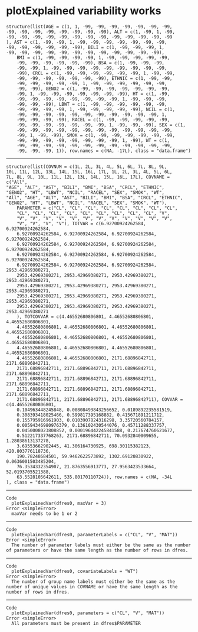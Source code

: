 # plotExplained variability works

    structure(list(AGE = c(1, 1, -99, -99, -99, -99, -99, -99, -99, 
    -99, -99, -99, -99, -99, -99, -99, -99), ALT = c(1, -99, 1, -99, 
    -99, -99, -99, -99, -99, -99, -99, -99, -99, -99, -99, -99, -99
    ), AST = c(1, -99, -99, 1, -99, -99, -99, -99, -99, -99, -99, 
    -99, -99, -99, -99, -99, -99), BILI = c(1, -99, -99, -99, 1, 
    -99, -99, -99, -99, -99, -99, -99, -99, -99, -99, -99, -99), 
        BMI = c(1, -99, -99, -99, -99, 1, -99, -99, -99, -99, -99, 
        -99, -99, -99, -99, -99, -99), BSA = c(1, -99, -99, -99, 
        -99, -99, 1, -99, -99, -99, -99, -99, -99, -99, -99, -99, 
        -99), CRCL = c(1, -99, -99, -99, -99, -99, -99, 1, -99, -99, 
        -99, -99, -99, -99, -99, -99, -99), ETHNIC = c(1, -99, -99, 
        -99, -99, -99, -99, -99, 1, -99, -99, -99, -99, -99, -99, 
        -99, -99), GENO2 = c(1, -99, -99, -99, -99, -99, -99, -99, 
        -99, 1, -99, -99, -99, -99, -99, -99, -99), HT = c(1, -99, 
        -99, -99, -99, -99, -99, -99, -99, -99, 1, -99, -99, -99, 
        -99, -99, -99), LBWT = c(1, -99, -99, -99, -99, -99, -99, 
        -99, -99, -99, -99, 1, -99, -99, -99, -99, -99), NCIL = c(1, 
        -99, -99, -99, -99, -99, -99, -99, -99, -99, -99, -99, 1, 
        -99, -99, -99, -99), RACEL = c(1, -99, -99, -99, -99, -99, 
        -99, -99, -99, -99, -99, -99, -99, 1, -99, -99, -99), SEX = c(1, 
        -99, -99, -99, -99, -99, -99, -99, -99, -99, -99, -99, -99, 
        -99, 1, -99, -99), SMOK = c(1, -99, -99, -99, -99, -99, -99, 
        -99, -99, -99, -99, -99, -99, -99, -99, 1, -99), WT = c(1, 
        -99, -99, -99, -99, -99, -99, -99, -99, -99, -99, -99, -99, 
        -99, -99, -99, 1)), row.names = c(NA, -17L), class = "data.frame")

---

    structure(list(COVNUM = c(1L, 2L, 3L, 4L, 5L, 6L, 7L, 8L, 9L, 
    10L, 11L, 12L, 13L, 14L, 15L, 16L, 17L, 1L, 2L, 3L, 4L, 5L, 6L, 
    7L, 8L, 9L, 10L, 11L, 12L, 13L, 14L, 15L, 16L, 17L), COVNAME = c("All", 
    "AGE", "ALT", "AST", "BILI", "BMI", "BSA", "CRCL", "ETHNIC", 
    "GENO2", "HT", "LBWT", "NCIL", "RACEL", "SEX", "SMOK", "WT", 
    "All", "AGE", "ALT", "AST", "BILI", "BMI", "BSA", "CRCL", "ETHNIC", 
    "GENO2", "HT", "LBWT", "NCIL", "RACEL", "SEX", "SMOK", "WT"), 
        PARAMETER = c("CL", "CL", "CL", "CL", "CL", "CL", "CL", "CL", 
        "CL", "CL", "CL", "CL", "CL", "CL", "CL", "CL", "CL", "V", 
        "V", "V", "V", "V", "V", "V", "V", "V", "V", "V", "V", "V", 
        "V", "V", "V", "V"), TOTVAR = c(6.92700924262584, 6.92700924262584, 
        6.92700924262584, 6.92700924262584, 6.92700924262584, 6.92700924262584, 
        6.92700924262584, 6.92700924262584, 6.92700924262584, 6.92700924262584, 
        6.92700924262584, 6.92700924262584, 6.92700924262584, 6.92700924262584, 
        6.92700924262584, 6.92700924262584, 6.92700924262584, 2953.42969380271, 
        2953.42969380271, 2953.42969380271, 2953.42969380271, 2953.42969380271, 
        2953.42969380271, 2953.42969380271, 2953.42969380271, 2953.42969380271, 
        2953.42969380271, 2953.42969380271, 2953.42969380271, 2953.42969380271, 
        2953.42969380271, 2953.42969380271, 2953.42969380271, 2953.42969380271
        ), TOTCOVVAR = c(4.46552680806801, 4.46552680806801, 4.46552680806801, 
        4.46552680806801, 4.46552680806801, 4.46552680806801, 4.46552680806801, 
        4.46552680806801, 4.46552680806801, 4.46552680806801, 4.46552680806801, 
        4.46552680806801, 4.46552680806801, 4.46552680806801, 4.46552680806801, 
        4.46552680806801, 4.46552680806801, 2171.68896842711, 2171.68896842711, 
        2171.68896842711, 2171.68896842711, 2171.68896842711, 2171.68896842711, 
        2171.68896842711, 2171.68896842711, 2171.68896842711, 2171.68896842711, 
        2171.68896842711, 2171.68896842711, 2171.68896842711, 2171.68896842711, 
        2171.68896842711, 2171.68896842711, 2171.68896842711), COVVAR = c(4.46552680806801, 
        0.104963448245848, 0.00808493843256652, 0.0189892235581519, 
        0.308393418025466, 0.599817395168882, 0.415671891211712, 
        0.155795916961903, 0.0103907824316298, 3.35720560784157, 
        0.00594346980976379, 0.136102430544076, 0.45711288337757, 
        0.0450008023808852, 0.000196442245841588, 0.217674760621677, 
        0.512217337768263, 2171.68896842711, 70.0932840009655, 1.28038613137278, 
        3.69553662902445, 41.306164730925, 698.30115382123, 420.803776118736, 
        190.78248684501, 59.9462622573892, 1302.69120830922, 0.0636001503485204, 
        76.3534332354907, 21.8763556913773, 27.9563423533664, 52.0193705521388, 
        63.5528105642611, 535.80170110724)), row.names = c(NA, -34L
    ), class = "data.frame")

---

    Code
      plotExplainedVar(dfres0, maxVar = 3)
    Error <simpleError>
      maxVar needs to be 1 or 2

---

    Code
      plotExplainedVar(dfres0, parameterLabels = c("CL", "V", "MAT"))
    Error <simpleError>
      The number of parameter labels must either be the same as the number of parameters or have the same length as the number of rows in dfres.

---

    Code
      plotExplainedVar(dfres0, covariateLabels = "WT")
    Error <simpleError>
      The number of group name labels must either be the same as the number of unique values in COVNAME or have the same length as the number of rows in dfres.

---

    Code
      plotExplainedVar(dfres0, parameters = c("CL", "V", "MAT"))
    Error <simpleError>
      All parameters must be present in dfres$PARAMETER

